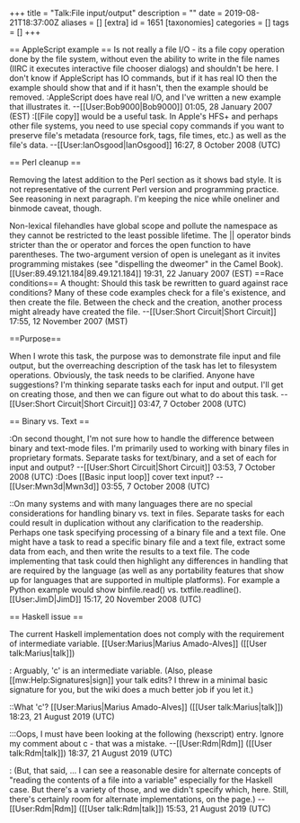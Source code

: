 +++
title = "Talk:File input/output"
description = ""
date = 2019-08-21T18:37:00Z
aliases = []
[extra]
id = 1651
[taxonomies]
categories = []
tags = []
+++

== AppleScript example ==
Is not really a file I/O - its a file copy operation done by the file system, without even the ability to write in the file names (IIRC it executes interactive file chooser dialogs) and shouldn't be here. I don't know if AppleScript has IO commands, but if it has real IO then the example should show that and if it hasn't, then the example should be removed.
:AppleScript does have real I/O, and I've written a new example that illustrates it. --[[User:Bob9000|Bob9000]] 01:05, 28 January 2007 (EST)
:[[File copy]] would be a useful task. In Apple's HFS+ and perhaps other file systems, you need to use special copy commands if you want to preserve file's metadata (resource fork, tags, file times, etc.) as well as the file's data. --[[User:IanOsgood|IanOsgood]] 16:27, 8 October 2008 (UTC)

== Perl cleanup ==

Removing the latest addition to the Perl section as it shows bad style. It is not representative of the current Perl version and programming practice. See reasoning in next paragraph. I'm keeping the nice while oneliner and binmode caveat, though.

Non-lexical filehandles have global scope and pollute the namespace as they cannot be restricted to the least possible lifetime. The || operator binds stricter than the or operator and forces the open function to have parentheses. The two-argument version of open is unelegant as it invites programming mistakes (see "dispelling the dweomer" in the Camel Book).
[[User:89.49.121.184|89.49.121.184]] 19:31, 22 January 2007 (EST)
==Race conditions==
A thought: Should this task be rewritten to guard against race conditions? Many of these code examples check for a file's existence, and then create the file.  Between the check and the creation, another process might already have created the file. --[[User:Short Circuit|Short Circuit]] 17:55, 12 November 2007 (MST)


==Purpose==

When I wrote this task, the purpose was to demonstrate file input and file output, but the overreaching description of the task has let to filesystem operations.  Obviously, the task needs to be clarified.  Anyone have suggestions?  I'm thinking separate tasks each for input and output.  I'll get on creating those, and then we can figure out what to do about this task. --[[User:Short Circuit|Short Circuit]] 03:47, 7 October 2008 (UTC)

== Binary vs. Text ==

:On second thought, I'm not sure how to handle the difference between binary and text-mode files.  I'm primarily used to working with binary files in proprietary formats. Separate tasks for text/binary, and a set of each for input and output? --[[User:Short Circuit|Short Circuit]] 03:53, 7 October 2008 (UTC)
:Does [[Basic input loop]] cover text input? --[[User:Mwn3d|Mwn3d]] 03:55, 7 October 2008 (UTC)

::On many systems and with many languages there are no special considerations for handling binary vs. text in files.  Separate tasks for each could result in duplication without any clarification to the readership.  Perhaps one task specifying processing of a binary file and a text file.  One might have a task to read a specific binary file and a text file, extract some data from each, and then write the results to a text file.  The code implementing that task could then highlight any differences in handling that are required by the language (as well as any portability features that show up for languages that are supported in multiple platforms).  For example a Python example would show binfile.read() vs. txtfile.readline(). [[User:JimD|JimD]] 15:17, 20 November 2008 (UTC)

== Haskell issue ==

The current Haskell implementation does not comply with the requirement of intermediate variable. [[User:Marius|Marius Amado-Alves]] ([[User talk:Marius|talk]])

: Arguably, 'c' is an intermediate variable. (Also, please [[mw:Help:Signatures|sign]] your talk edits? I threw in a minimal basic signature for you, but the wiki does a much better job if you let it.)

::What 'c'? [[User:Marius|Marius Amado-Alves]] ([[User talk:Marius|talk]]) 18:23, 21 August 2019 (UTC)

:::Oops, I must have been looking at the following (hexscript) entry. Ignore my comment about c - that was a mistake. --[[User:Rdm|Rdm]] ([[User talk:Rdm|talk]]) 18:37, 21 August 2019 (UTC)

: (But, that said, ... I can see a reasonable desire for alternate concepts of "reading the contents of a file into a variable" especially for the Haskell case. But there's a variety of those, and we didn't specify which, here. Still, there's certainly room for alternate implementations, on the page.) --[[User:Rdm|Rdm]] ([[User talk:Rdm|talk]]) 15:53, 21 August 2019 (UTC)
